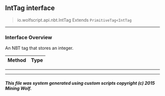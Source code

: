 ## IntTag __interface__

>io.wolfscript.api.nbt.IntTag
>Extends `PrimitiveTag<IntTag`

---

### Interface Overview

An NBT tag that stores an integer.

Method | Type   
--- | :--- 



---

---


##### This file was system generated using custom scripts copyright (c) 2015 Mining Wolf.
	

